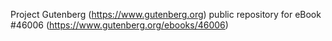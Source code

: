 Project Gutenberg (https://www.gutenberg.org) public repository for eBook #46006 (https://www.gutenberg.org/ebooks/46006)

